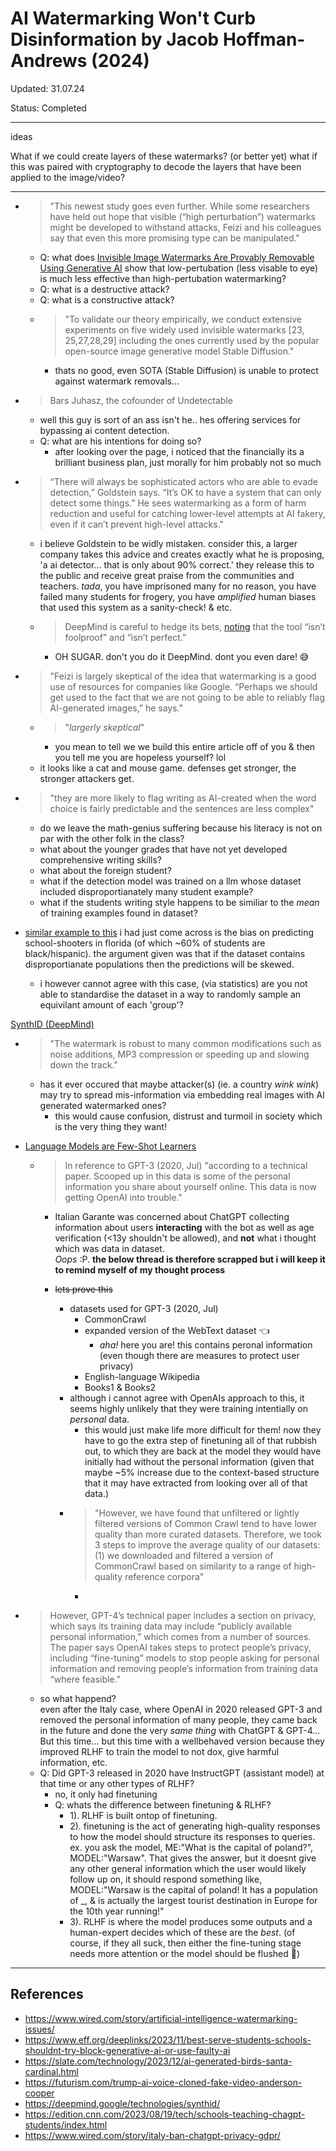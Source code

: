 # AI Watermarking Won't Curb Disinformation by Jacob Hoffman-Andrews (2024)

Updated: 31.07.24

Status: Completed

---
ideas

What if we could create layers of these watermarks? (or better yet) what if this was paired with cryptography to decode the layers that have been applied to the image/video?

---
* >"This newest study goes even further. While some researchers have held out hope that visible (“high perturbation”) watermarks might be developed to withstand attacks, Feizi and his colleagues say that even this more promising type can be manipulated."
    * Q: what does [Invisible Image Watermarks Are Provably Removable Using Generative AI](https://www.arxiv.org/pdf/2306.01953) show that low-pertubation (less visable to eye) is much less effective than high-pertubation watermarking?
    * Q: what is a destructive attack?
    * Q: what is a constructive attack?
    * >"To validate our theory empirically, we conduct extensive experiments on five widely used invisible watermarks [23, 25,27,28,29] including the ones currently used by the popular open-source image generative model Stable Diffusion." 
        * thats no good, even SOTA (Stable Diffusion) is unable to protect against watermark removals...

* >Bars Juhasz, the cofounder of Undetectable
    * well this guy is sort of an ass isn't he.. hes offering services for bypassing ai content detection.
    * Q: what are his intentions for doing so?
        * after looking over the page, i noticed that the financially its a brilliant business plan, just morally for him probably not so much

* > “There will always be sophisticated actors who are able to evade detection,” Goldstein says. “It’s OK to have a system that can only detect some things.” He sees watermarking as a form of harm reduction and useful for catching lower-level attempts at AI fakery, even if it can’t prevent high-level attacks."
    * i believe Goldstein to be widly mistaken. consider this, a larger company takes this advice and creates exactly what he is proposing, 'a ai detector... that is only about 90% correct.' they release this to the public and receive great praise from the communities and teachers. *tada*, you have imprisoned many for no reason, you have failed many students for frogery, you have *amplified* human biases that used this system as a sanity-check! & etc.
    * > DeepMind is careful to hedge its bets, [noting](https://deepmind.google/discover/blog/identifying-ai-generated-images-with-synthid/) that the tool “isn’t foolproof” and “isn’t perfect.”
        * OH SUGAR. don't you do it DeepMind. dont you even dare! 😅

* > "Feizi is largely skeptical of the idea that watermarking is a good use of resources for companies like Google. “Perhaps we should get used to the fact that we are not going to be able to reliably flag AI-generated images,” he says."
    * > "*largerly skeptical*"
        * you mean to tell we we build this entire article off of you & then you tell me you are hopeless yourself? lol
    * it looks like a cat and mouse game. defenses get stronger, the stronger attackers get. 

* > "they are more likely to flag writing as AI-created when the word choice is fairly predictable and the sentences are less complex"
    * do we leave the math-genius suffering because his literacy is not on par with the other folk in the class?
    * what about the younger grades that have not yet developed comprehensive writing skills?
    * what about the foreign student?
    * what if the detection model was trained on a llm whose dataset included disproportianately many student example?
    * what if the students writing style happens to be similiar to the *mean* of training examples found in dataset?
* [similar example to this](https://www.eff.org/deeplinks/2022/05/podcast-episode-teaching-ai-its-targets) i had just come across is the bias on predicting school-shooters in florida (of which ~60% of students are black/hispanic). the argument given was that if the dataset contains disproportianate populations then the predictions will be skewed.
    * i however cannot agree with this case, (via statistics) are you not able to standardise the dataset in a way to randomly sample an equivilant amount of each 'group'?

[SynthID (DeepMind)](https://deepmind.google/technologies/synthid/)
* >"The watermark is robust to many common modifications such as noise additions, MP3 compression or speeding up and slowing down the track."
    * has it ever occured that maybe attacker(s) (ie. a country *wink wink*) may try to spread mis-information via embedding real images with AI generated watermarked ones?
        * this would cause confusion, distrust and turmoil in society which is the very thing they want!

* [Language Models are Few-Shot Learners](https://arxiv.org/pdf/2005.14165)
    * >In reference to GPT-3 (2020, Jul) "according to a technical paper. Scooped up in this data is some of the personal information you share about yourself online. This data is now getting OpenAI into trouble."
        * Italian Garante was concerned about ChatGPT collecting information about users **interacting** with the bot as well as age verification (<13y shouldn't be allowed), and **not** what i thought which was data in dataset.<br>
        *Oops* :P. **the below thread is therefore scrapped but i will keep it to remind myself of my thought process**
        
        * ~~lets prove this~~
            * datasets used for GPT-3 (2020, Jul)
                * CommonCrawl
                * expanded version of the WebText dataset 👈
                    * *aha!* here you are! this contains peronal information (even though there are measures to protect user privacy)
                * English-language Wikipedia
                * Books1 & Books2
            * although i cannot agree with OpenAIs approach to this, it seems highly unlikely that they were training intentially on *personal* data.
                * this would just make life more difficult for them! now they have to go the extra step of finetuning all of that rubbish out, to which they are back at the model they would have initially had without the personal information (given that maybe ~5% increase due to the context-based structure that it may have extracted from looking over all of that data.)
            * > "However, we have found that unfiltered or lightly filtered versions of Common Crawl tend to have lower quality than more curated datasets. Therefore, we took 3 steps to improve the average quality of our datasets: (1) we downloaded and filtered a version of CommonCrawl based on similarity to a range of high-quality reference corpora"
                *

* > However, GPT-4’s technical paper includes a section on privacy, which says its training data may include “publicly available personal information,” which comes from a number of sources. The paper says OpenAI takes steps to protect people’s privacy, including “fine-tuning” models to stop people asking for personal information and removing people’s information from training data “where feasible.”
    * so what happend? <br> even after the Italy case, where OpenAI in 2020 released GPT-3 and removed the personal information of many people, they came back in the future and done the very *same thing* with ChatGPT & GPT-4... But this time... but this time with a wellbehaved version because they improved RLHF to train the model to not dox, give harmful information, etc.
    * Q: Did GPT-3 released in 2020 have InstructGPT (assistant model) at that time or any other types of RLHF?
        * no, it only had finetuning
        * Q: whats the difference between finetuning & RLHF?
            * 1). RLHF is built ontop of finetuning.
            * 2). finetuning is the act of generating high-quality responses to how the model should structure its responses to queries. ex. you ask the model, ME:"What is the capital of poland?", MODEL:"Warsaw". That gives the answer, but it doesnt give any other general information which the user would likely follow up on, it should respond something like, MODEL:"Warsaw is the capital of poland! It has a population of _, & is actually the largest tourist destination in Europe for the 10th year running!" 
            * 3). RLHF is where the model produces some outputs and a human-expert decides which of these are the *best*. (of course, if they all suck, then either the fine-tuning stage needs more attention or the model should be flushed 🚽)


---
## References
* https://www.wired.com/story/artificial-intelligence-watermarking-issues/
* https://www.eff.org/deeplinks/2023/11/best-serve-students-schools-shouldnt-try-block-generative-ai-or-use-faulty-ai 
* https://slate.com/technology/2023/12/ai-generated-birds-santa-cardinal.html
* https://futurism.com/trump-ai-voice-cloned-fake-video-anderson-cooper
* https://deepmind.google/technologies/synthid/
* https://edition.cnn.com/2023/08/19/tech/schools-teaching-chagpt-students/index.html
* https://www.wired.com/story/italy-ban-chatgpt-privacy-gdpr/

